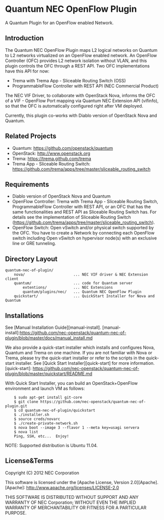 Quantum NEC OpenFlow Plugin
===========================
A Quantum Plugin for an OpenFlow enabled Network.


Introduction
------------

The Quantum NEC OpenFlow Plugin maps L2 logical networks on Quantum to
L2 networks virtualized on an OpenFlow enabled network.
An OpenFlow Controller (OFC) provides L2 network isolation without VLAN,
and this plugin controls the OFC through a REST API.
Two OFC implementations have this API for now:

* Trema with Trema App - Sliceable Routing Switch (OSS)
* ProgrammableFlow Controller with REST API (NEC Commercial Product)

The NEC VIF Driver, to collaborate with OpenStack Nova, informs the OFC
of a VIF - OpenFlow Port mapping via Quantum NEC Extension API (vifinfo),
so that the OFC is automatically configured right after VM deployed.

Currently, this plugin co-works with Diablo version of OpenStack Nova
and Quantum.


Related Projects
----------------

* Quantum: https://github.com/openstack/quantum
* OpenStack: http://www.openstack.org
* Trema: https://trema.github.com/trema
* Trema App - Sliceable Routing Switch:
  https://github.com/trema/apps/tree/master/sliceable_routing_switch



Requirements
------------

* Diablo version of OpenStack Nova and Quantum
* OpenFlow Controller: Trema with Trema App - Sliceable Routing Switch,
  ProgrammableFlow Controller with REST API, or
  an OFC that has the same functionalities and REST API
  as Sliceable Routing Switch has.
  For details see the implementation of Sliceable Routing Switch
  (https://github.com/trema/apps/tree/master/sliceable_routing_switch).
* OpenFlow Switch: Open vSwitch and/or physical switch supported by the OFC.
  You have to create a Network by connecting each OpenFlow switch including
  Open vSwitch on hypervisor node(s) with an exclusive line or GRE tunneling.


Directory Layout
----------------

    quantum-nec-of-plugin/
        nova/                      ... NEC VIF driver & NEC Extension client
        quantum/                   ... code for Quantum server
            extentions/            ... NEC Extensions
            quantum/plugins/nec/   ... Quantum NEC OpenFlow Plugin
        quickstart/                ... QuickStart Installer for Nova and Quantum


Installations
-------------

See [Manual Installation Guide][manual-install].
[manual-install]:https://github.com/nec-openstack/quantum-nec-of-plugin/blob/master/docs/manual_install.md

We also provide a quick-start installer which installs and configures Nova,
Quantum and Trema on one machine.  If you are not familiar with Nova or Trema,
please try the quick-start installer or refer to the scripts in the quick-start
installer.
See [Quick Start Installer][quick-start] for more information.
[quick-start]: https://github.com/nec-openstack/quantum-nec-of-plugin/blob/master/quickstart/README.md

With Quick Start Installer, you can build an OpenStack+OpenFlow environment
and launch VM as follows:

        $ sudo apt-get install git-core
        $ git clone https://github.com/nec-openstack/quantum-nec-of-plugin.git
        $ cd quantum-nec-of-plugin/quickstart
        $ ./installer.sh
        $ source creds/novarc
        $ ./create-private-network.sh
        $ nova boot --image 3 --flavor 1 --meta key=usagi servera
        $ nova list
        Ping, SSH, etc...  Enjoy!

NOTE: Supported distribution is Ubuntu 11.04.


License&Terms
-------------

Copyright (C) 2012 NEC Corporation

This software is licensed under the [Apache License, Version 2.0][Apache].
[Apache]: http://www.apache.org/licenses/LICENSE-2.0

THIS SOFTWARE IS DISTRIBUTED WITHOUT SUPPORT AND ANY WARRANTY OF
NEC Corporation; WITHOUT EVEN THE IMPLIED WARRANTY OF MERCHANTABILITY OR
FITNESS FOR A PARTICULAR PURPOSE.
